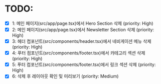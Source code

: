# TODO:

- [x] 1: 메인 페이지(src/app/page.tsx)에서 Hero Section 삭제 (priority: High)
- [x] 2: 메인 페이지(src/app/page.tsx)에서 Newsletter Section 삭제 (priority: High)
- [x] 3: 헤더 컴포넌트(src/components/header.tsx)에서 네비게이션 메뉴 삭제 (priority: High)
- [x] 4: 푸터 컴포넌트(src/components/footer.tsx)에서 카테고리 섹션 삭제 (priority: High)
- [x] 5: 푸터 컴포넌트(src/components/footer.tsx)에서 링크 섹션 삭제 (priority: High)
- [x] 6: 삭제 후 레이아웃 확인 및 미리보기 (priority: Medium)
